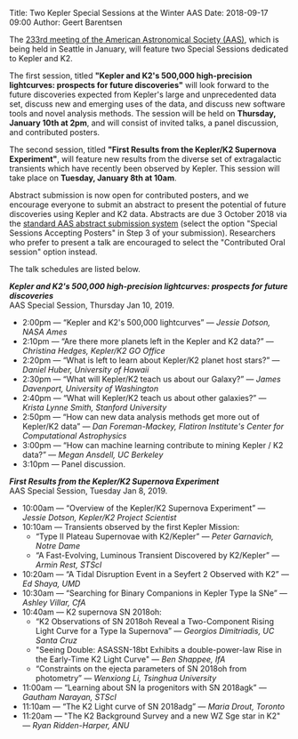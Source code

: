 Title: Two Kepler Special Sessions at the Winter AAS
Date: 2018-09-17 09:00
Author: Geert Barentsen

The [233rd meeting of the American Astronomical Society (AAS)](https://aas.org/meetings/aas233), which is being held in Seattle in January, will feature two Special Sessions dedicated to Kepler and K2.

The first session, titled <b>"Kepler and K2's 500,000 high-precision lightcurves: prospects for future discoveries"</b> will look forward to the future discoveries expected from Kepler's large and unprecedented data set, discuss new and emerging uses of the data, and discuss new software tools and novel analysis methods. The session will be held on <b>Thursday, January 10th at 2pm</b>, and will consist of invited talks, a panel discussion,
and contributed posters.

The second session, titled <b>"First Results from the Kepler/K2 Supernova Experiment"</b>, will feature new results from the diverse set of extragalactic transients which have recently been observed by Kepler.
This session will take place on <b>Tuesday, January 8th at 10am</b>.

Abstract submission is now open for contributed posters, 
and we encourage everyone to submit an abstract to present
the potential of future discoveries using Kepler and K2 data.
Abstracts are due 3 October 2018 via the [standard AAS abstract submission system](http://aas.org/meetings/aas233/abstracts) (select the option "Special Sessions Accepting Posters" in Step 3 of your submission).
Researchers who prefer to present a talk are encouraged
to select the "Contributed Oral session" option instead.

The talk schedules are listed below.

***Kepler and K2's 500,000 high-precision lightcurves: prospects for future discoveries***<br>
AAS Special Session, Thursday Jan 10, 2019.

 - 2:00pm — “Kepler and K2's 500,000 lightcurves” — <i>Jessie Dotson, NASA Ames</i>
 - 2:10pm — “Are there more planets left in the Kepler and K2 data?” — <i>Christina Hedges, Kepler/K2 GO Office</i>
 - 2:20pm — “What is left to learn about Kepler/K2 planet host stars?” — <i>Daniel Huber, University of Hawaii</i>
 - 2:30pm — “What will Kepler/K2 teach us about our Galaxy?” — <i>James Davenport, University of Washington</i>
 - 2:40pm — “What will Kepler/K2 teach us about other galaxies?” — <i>Krista Lynne Smith, Stanford University</i>
 - 2:50pm — “How can new data analysis methods get more out of Kepler/K2 data” — <i>Dan Foreman-Mackey, Flatiron Institute's Center for Computational Astrophysics</i>
 - 3:00pm — “How can machine learning contribute to mining Kepler / K2 data?” — <i>Megan Ansdell, UC Berkeley</i>
 - 3:10pm — Panel discussion.


***First Results from the Kepler/K2 Supernova Experiment***<br>
AAS Special Session, Tuesday Jan 8, 2019.

 - 10:00am — “Overview of the Kepler/K2 Supernova Experiment” — <i>Jessie Dotson, Kepler/K2 Project Scientist</i>
 - 10:10am — Transients observed by the first Kepler Mission:
    - “Type II Plateau Supernovae with K2/Kepler” — <i>Peter Garnavich, Notre Dame</i>
    - “A Fast-Evolving, Luminous Transient Discovered by K2/Kepler” — <i>Armin Rest, STScI</i>
 - 10:20am — “A Tidal Disruption Event in a Seyfert 2 Observed with K2” — <i>Ed Shaya, UMD</i>
 - 10:30am — “Searching for Binary Companions in Kepler Type Ia SNe” — <i>Ashley Villar, CfA</i>
 - 10:40am — K2 supernova SN 2018oh:
    - “K2 Observations of SN 2018oh Reveal a Two-Component Rising Light Curve for a Type Ia Supernova” — <i>Georgios Dimitriadis, UC Santa Cruz</i>
    - "Seeing Double: ASASSN-18bt Exhibits a double-power-law Rise in the Early-Time K2 Light Curve" — <i>Ben Shappee, IfA</i>
    - “Constraints on the ejecta parameters of SN 2018oh from photometry” — <i>Wenxiong Li, Tsinghua University</i>
 - 11:00am — “Learning about SN Ia progenitors with SN 2018agk” — <i>Gautham Narayan, STScI</i>
 - 11:10am — “The K2 Light curve of SN 2018adg” — <i>Maria Drout, Toronto</i>
 - 11:20am — "The K2 Background Survey and a new WZ Sge star in K2" — <i>Ryan Ridden-Harper, ANU</i>
